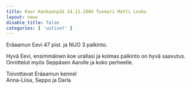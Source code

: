 ```yaml
---
title: Kaer Kankaanpää 14.11.2004 Tuomari Matti Louko
layout: news
disable_title: false
categories: [ 'uutiset' ]
---
```


Eräaamun Eevi  47 pist. ja NUO 3 palkinto.

Hyvä Eevi, ensimmäinen koe urallasi ja kolmas palkinto on hyvä saavutus. Onnittelut myös Seppäsen Aarolle ja koko perheelle.

Toivottavat Eräaamun kennel  
Anna-Liisa, Seppo ja Darla
